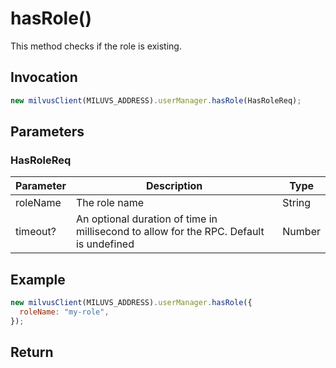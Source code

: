 # hasRole()

This method checks if the role is existing.

## Invocation

```javascript
new milvusClient(MILUVS_ADDRESS).userManager.hasRole(HasRoleReq);
```

## Parameters

### HasRoleReq

| Parameter | Description                                                                            | Type   |
| --------- | -------------------------------------------------------------------------------------- | ------ |
| roleName  | The role name                                                                          | String |
| timeout?  | An optional duration of time in millisecond to allow for the RPC. Default is undefined | Number |

## Example

```javascript
new milvusClient(MILUVS_ADDRESS).userManager.hasRole({
  roleName: "my-role",
});
```

## Return

